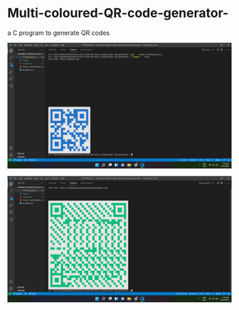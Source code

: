 # Multi-coloured-QR-code-generator-
a C program to generate QR codes

<img src='ss1.png'></img>


<img src='ss2.png'></img>


